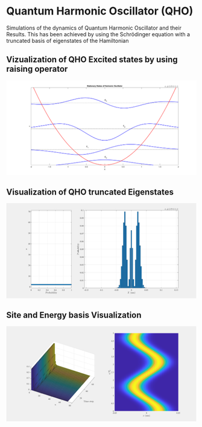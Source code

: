 # Quantum Harmonic Oscillator (QHO)

Simulations of the dynamics of Quantum Harmonic Oscillator and their Results. This has been achieved by using the Schrödinger equation with a truncated basis of eigenstates of the Hamiltonian


## Vizualization of QHO Excited states by using raising operator
![QHO Excited states](https://github.com/GraniteMask/Quantum-Harmonic-Oscillator/blob/master/excitedStates.PNG?raw=true)

## Visualization of QHO truncated Eigenstates 
![QHO truncated Eigenstates](https://github.com/GraniteMask/Quantum-Harmonic-Oscillator/blob/master/TruncatedEigenstates.PNG?raw=true)

## Site and Energy basis Visualization

![Site and Energu basis Visualization](https://github.com/GraniteMask/Quantum-Harmonic-Oscillator/blob/master/siteEnergy.PNG?raw=true)
